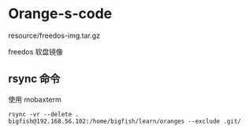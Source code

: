 # Orange-s-code

resource/freedos-img.tar.gz

freedos 软盘镜像

## rsync 命令
使用 mobaxterm

`rsync -vr --delete . bigfish@192.168.56.102:/home/bigfish/learn/oranges --exclude .git/`